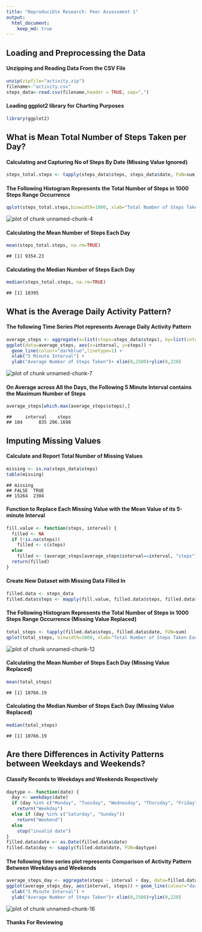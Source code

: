 ```yaml
---
title: "Reproducible Research: Peer Assessment 1"
output: 
  html_document:
    keep_md: true
---
```


## Loading and Preprocessing the Data
  
#### Unzipping and Reading Data From the CSV File

```r
unzip(zipfile="activity.zip")
filename<-"activity.csv"
steps_data<-read.csv(filename,header = TRUE, sep=",")
```
  
#### Loading ggplot2 library for Charting Purposes

```r
library(ggplot2)
```

## What is Mean Total Number of Steps Taken per Day?
  
#### Calculating and Capturing No of Steps By Date (Missing Value Ignored)

```r
steps_total.steps <- tapply(steps_data$steps, steps_data$date, FUN=sum, na.rm=TRUE)
```
    
#### The Following Histogram Represents the Total Number of Steps in 1000 Steps Range Occurrence

```r
qplot(steps_total.steps,binwidth=1000, xlab="Total Number of Steps Taken Each Day",ylab="No of Occurences",main="No of Occurrence for Total Steps Taken Each Day in 1000 Steps Range",xlim=c(0,22000),ylim=c(0,10) ,fill=I("blue"),col=I("white"))
```

![plot of chunk unnamed-chunk-4](figure/unnamed-chunk-4-1.png) 
    
#### Calculating the Mean Number of Steps Each Day

```r
mean(steps_total.steps, na.rm=TRUE)
```

```
## [1] 9354.23
```
  
#### Calculating the Median Number of Steps Each Day

```r
median(steps_total.steps, na.rm=TRUE)
```

```
## [1] 10395
```
  
## What is the Average Daily Activity Pattern?
  
#### The following Time Series Plot represents Average Daily Activity Pattern

```r
average_steps <- aggregate(x=list(steps=steps_data$steps), by=list(interval=steps_data$interval),FUN=mean, na.rm=TRUE)
ggplot(data=average_steps, aes(x=interval, y=steps)) +
  geom_line(colour="darkblue",linetype=1) +
  xlab("5 Minute Interval") +
  ylab("Average Number of Steps Taken")+ xlim(0,2500)+ylim(0,220)
```

![plot of chunk unnamed-chunk-7](figure/unnamed-chunk-7-1.png) 
    
#### On Average across All the Days, the Following 5 Minute Interval contains the Maximum Number of Steps

```r
average_steps[which.max(average_steps$steps),]
```

```
##     interval    steps
## 104      835 206.1698
```
  
## Imputing Missing Values
  
#### Calculate and Report Total Number of Missing Values

```r
missing <- is.na(steps_data$steps)
table(missing)
```

```
## missing
## FALSE  TRUE 
## 15264  2304
```
  
#### Function to Replace Each Missing Value with the Mean Value of its 5-minute Interval

```r
fill.value <- function(steps, interval) {
  filled <- NA
  if (!is.na(steps))
    filled <- c(steps)
  else
    filled <- (average_steps[average_steps$interval==interval, "steps"])
  return(filled)
}
```
  
#### Create New Dataset with Missing Data Filled In

```r
filled.data <- steps_data
filled.data$steps <- mapply(fill.value, filled.data$steps, filled.data$interval)
```
   
####  The Following Histogram Represents the Total Number of Steps in 1000 Steps Range Occurrence (Missing Value Replaced)

```r
total_steps <- tapply(filled.data$steps, filled.data$date, FUN=sum)
qplot(total_steps, binwidth=1000, xlab="Total Number of Steps Taken Each Day",ylab="No of Occurences",main="No of Occurrence for Total Steps Taken Each Day in 1000 Steps Range",xlim=c(0,22000),ylim=c(0,10) ,fill=I("blue"),col=I("white"))
```

![plot of chunk unnamed-chunk-12](figure/unnamed-chunk-12-1.png) 
  
#### Calculating the Mean Number of Steps Each Day (Missing Value Replaced)

```r
mean(total_steps)
```

```
## [1] 10766.19
```
  
#### Calculating the Median Number of Steps Each Day (Missing Value Replaced)

```r
median(total_steps)
```

```
## [1] 10766.19
```
  
## Are there Differences in Activity Patterns between Weekdays and Weekends?
  
#### Classify Records to Weekdays and Weekends Respectively

```r
daytype <- function(date) {
  day <- weekdays(date)
  if (day %in% c("Monday", "Tuesday", "Wednesday", "Thursday", "Friday"))
    return("Weekday")
  else if (day %in% c("Saturday", "Sunday"))
    return("Weekend")
  else
    stop("invalid date")
}
filled.data$date <- as.Date(filled.data$date)
filled.data$day <- sapply(filled.data$date, FUN=daytype)
```
  
#### The following time series plot represents Comparison of Activity Pattern Between Weekdays and Weekends

```r
average_steps_day <- aggregate(steps ~ interval + day, data=filled.data, mean)
ggplot(average_steps_day, aes(interval, steps)) + geom_line(colour="darkblue",linetype=1) + facet_grid(day ~ .) +
  xlab("5 Minute Interval") +
  ylab("Average Number of Steps Taken")+ xlim(0,2500)+ylim(0,220)
```

![plot of chunk unnamed-chunk-16](figure/unnamed-chunk-16-1.png) 
  
#### Thanks For Reviewing
  
